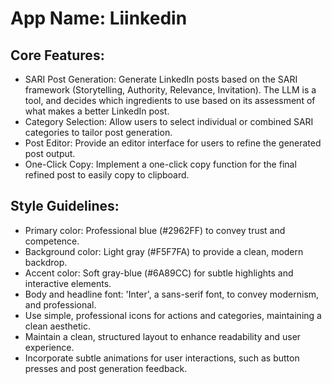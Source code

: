 # **App Name**: Liinkedin

## Core Features:

- SARI Post Generation: Generate LinkedIn posts based on the SARI framework (Storytelling, Authority, Relevance, Invitation). The LLM is a tool, and decides which ingredients to use based on its assessment of what makes a better LinkedIn post.
- Category Selection: Allow users to select individual or combined SARI categories to tailor post generation.
- Post Editor: Provide an editor interface for users to refine the generated post output.
- One-Click Copy: Implement a one-click copy function for the final refined post to easily copy to clipboard.

## Style Guidelines:

- Primary color: Professional blue (#2962FF) to convey trust and competence.
- Background color: Light gray (#F5F7FA) to provide a clean, modern backdrop.
- Accent color: Soft gray-blue (#6A89CC) for subtle highlights and interactive elements.
- Body and headline font: 'Inter', a sans-serif font, to convey modernism, and professional.
- Use simple, professional icons for actions and categories, maintaining a clean aesthetic.
- Maintain a clean, structured layout to enhance readability and user experience.
- Incorporate subtle animations for user interactions, such as button presses and post generation feedback.